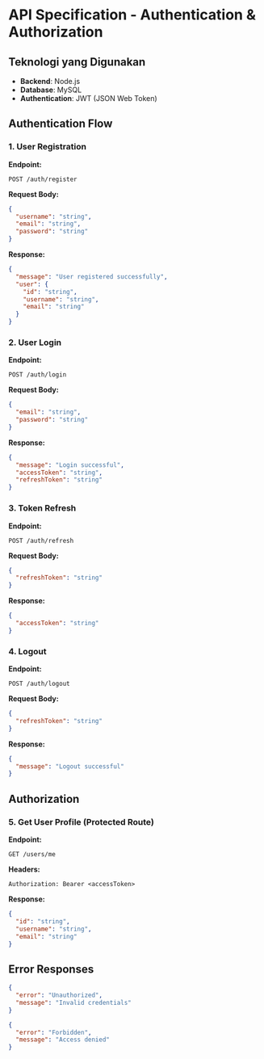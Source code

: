# API Specification - Authentication & Authorization

## Teknologi yang Digunakan

- **Backend**: Node.js
- **Database**: MySQL
- **Authentication**: JWT (JSON Web Token)

## Authentication Flow

### 1. User Registration

**Endpoint:**

```
POST /auth/register
```

**Request Body:**

```json
{
  "username": "string",
  "email": "string",
  "password": "string"
}
```

**Response:**

```json
{
  "message": "User registered successfully",
  "user": {
    "id": "string",
    "username": "string",
    "email": "string"
  }
}
```

### 2. User Login

**Endpoint:**

```
POST /auth/login
```

**Request Body:**

```json
{
  "email": "string",
  "password": "string"
}
```

**Response:**

```json
{
  "message": "Login successful",
  "accessToken": "string",
  "refreshToken": "string"
}
```

### 3. Token Refresh

**Endpoint:**

```
POST /auth/refresh
```

**Request Body:**

```json
{
  "refreshToken": "string"
}
```

**Response:**

```json
{
  "accessToken": "string"
}
```

### 4. Logout

**Endpoint:**

```
POST /auth/logout
```

**Request Body:**

```json
{
  "refreshToken": "string"
}
```

**Response:**

```json
{
  "message": "Logout successful"
}
```

## Authorization

### 5. Get User Profile (Protected Route)

**Endpoint:**

```
GET /users/me
```

**Headers:**

```
Authorization: Bearer <accessToken>
```

**Response:**

```json
{
  "id": "string",
  "username": "string",
  "email": "string"
}
```

## Error Responses

```json
{
  "error": "Unauthorized",
  "message": "Invalid credentials"
}
```

```json
{
  "error": "Forbidden",
  "message": "Access denied"
}
```
